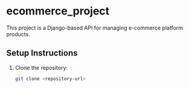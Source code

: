 # ecommerce_project

This project is a Django-based API for managing e-commerce platform products.  

## Setup Instructions  

1. Clone the repository:  
   ```bash  
   git clone <repository-url>  
